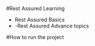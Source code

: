 #Rest Assured Learning
- Rest Assured Basics
- -Rest Assured Advance topics

#How to run the project